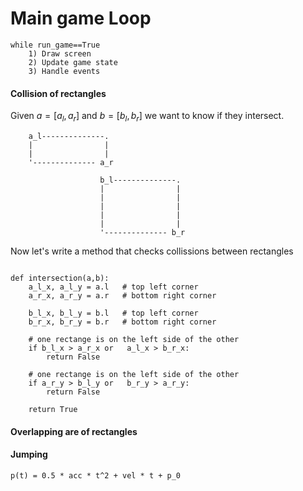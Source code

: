 

# Main game Loop

```
while run_game==True
	1) Draw screen
	2) Update game state
	3) Handle events
```


#### Collision of rectangles

Given $a= [a_l, a_r]$ and  $b=[b_l,b_r]$ we want to know if they intersect.


```
    a_l--------------.
    |                |
    |                |
    '-------------- a_r

				    b_l--------------.
				    |                |
				    |                |
				    |                |
				    |                | 
				    |                |
				    '-------------- b_r

```

Now let's write a method that checks collissions between rectangles

```

def intersection(a,b):
    a_l_x, a_l_y = a.l   # top left corner
    a_r_x, a_r_y = a.r   # bottom right corner
    
    b_l_x, b_l_y = b.l   # top left corner
    b_r_x, b_r_y = b.r   # bottom right corner
    
    # one rectange is on the left side of the other
    if b_l_x > a_r_x or   a_l_x > b_r_x:
        return False
        
    # one rectange is on the left side of the other
    if a_r_y > b_l_y or   b_r_y > a_r_y:
        return False
        
    return True
```

#### Overlapping are of rectangles



#### Jumping

```
p(t) = 0.5 * acc * t^2 + vel * t + p_0
```